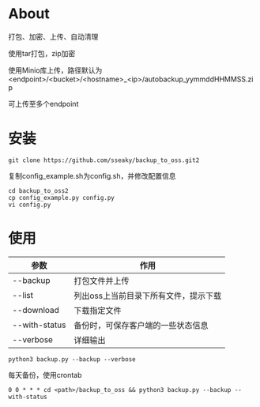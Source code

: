 # About

打包、加密、上传、自动清理

使用tar打包，zip加密

使用Minio库上传，路径默认为 \<endpoint\>/\<bucket\>/\<hostname\>\_\<ip\>/autobackup_yymmddHHMMSS.zip

可上传至多个endpoint



# 安装

```
git clone https://github.com/sseaky/backup_to_oss.git2
```

复制config_example.sh为config.sh，并修改配置信息

```
cd backup_to_oss2
cp config_example.py config.py
vi config.py
```



# 使用

| 参数          | 作用                                  |
| ------------- | ------------------------------------- |
| --backup      | 打包文件并上传                        |
| --list        | 列出oss上当前目录下所有文件，提示下载 |
| --download    | 下载指定文件                          |
| --with-status | 备份时，可保存客户端的一些状态信息    |
| --verbose     | 详细输出                              |



```
python3 backup.py --backup --verbose
```

每天备份，使用crontab

```
0 0 * * * cd <path>/backup_to_oss && python3 backup.py --backup --with-status
```


